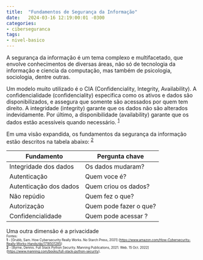 ```yaml
---
title:  "Fundamentos de Segurança da Informação"
date:   2024-03-16 12:19:00:01 -0300
categories: 
- ciberseguranca
tags: 
- nivel-basico
---
```


A segurança da informação é um tema complexo e multifacetado, que envolve conhecimentos de diversas áreas, não só de tecnologia da informação e ciencia da computação, mas também de psicologia, sociologia, dentre outras.

Um modelo muito utilizado é o CIA (Confidenciality, Integrity, Availability). A confidencialidade (confidenciality) especifica como os ativos e dados são disponibilizados, e assegura que somente são acessados por quem tem direito. A integridade (integrity) garante que os dados não são alterados indevidamente. Por último, a disponibilidade (availability) garante que os dados estão acessíveis quando necessário. <sup id="a1">[1](#f1)</sup>

Em uma visão expandida, os fundamentos da segurança da informação estão descritos na tabela abaixo: <sup id="a2">[2](#f2)</sup>

| Fundamento | Pergunta chave |
|---|---|
| Integridade dos dados  | Os dados mudaram?      |
| Autenticação           | Quem voce é?           |
| Autenticação dos dados | Quem criou os dados?   |
| Não repúdio            | Quem fez o que?        |
| Autorização            | Quem pode fazer o que? |
| Confidencialidade      | Quem pode acessar ?    |

Uma outra dimensão é a privacidade
<br>
<span style="font-size: 0.6em;">Fontes:<br>
<b id="f1">1</b> - [Grubb, Sam. How Cybersecurity Really Works. No Starch Press, 2021] (https://www.amazon.com/How-Cybersecurity-Really-Works-Hands/dp/1718501285)<br>
<b id="f2">2</b> - [Byrne, Dennis. Full Stack Python Security. Manning Publications, 2021. Web. 15 Oct. 2022] (https://www.manning.com/books/full-stack-python-security). </span>